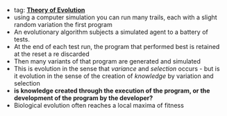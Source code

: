 - tag: **[Theory of Evolution](../notes/Theory_of_Evolution)**
- using a computer simulation you can run many trails, each with a slight random variation the first program 
- An evolutionary algorithm subjects a simulated agent to a battery of tests. 
- At the end of each test run, the program that performed best is retained at the reset a re discarded 
- Then many variants of that program are generated and simulated
- This is evolution in the sense that *variance* and *selection* occurs - but is it evolution in the sense of the creation of *knowledge* by variation and selection 
- **is knowledge created through the execution of the program, or the development of the program by the developer?**
- Biological evolution often reaches a local maxima of fitness